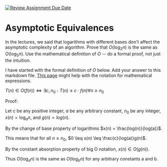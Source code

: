 [![Review Assignment Due Date](https://classroom.github.com/assets/deadline-readme-button-24ddc0f5d75046c5622901739e7c5dd533143b0c8e959d652212380cedb1ea36.svg)](https://classroom.github.com/a/fbkbKZ5N)
# Asymptotic Equivalences

In the lectures, we said that logarithms with different bases don't affect the
asymptotic complexity of an algorithm. Prove that $O(\log_{2} n)$ is the same as
$O(\log_{5} n)$. Use the mathematical definition of $O$ -- do a formal proof,
not just the intuition.

I have started with the formal definition of $O$ below. Add your answer to this
markdown file. [This
page](https://docs.github.com/en/get-started/writing-on-github/working-with-advanced-formatting/writing-mathematical-expressions)
might help with the notation for mathematical expressions.

$T(n) \in O(f(n)) \iff \exists c, n_0: T(n) \leq c \cdot f(n) \forall n \geq n_0$

Proof:

Let $c$ be any positive integer, $a$ be any arbitrary constant, $n_0$ be any integer, $x(n) = \log_{a} n$, and $g(n) = log(n)$.

By the change of base property of logarithms $x(n) = \frac{log(n)}{log(a)}$.

This means that for all $n \geq n_0$, $0 \leq x(n) \leq \frac{c}{log(a)}g(n)$.

By the constant absorption property of big O notation,  $x(n) \in O(g(n))$. 

Thus $O(\log_{a} n)$ is the same as $O(\log_{b} n)$ for any arbitrary constants a and b.
